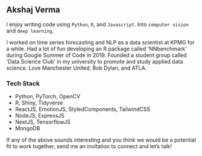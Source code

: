 ## Akshaj Verma

I enjoy writing code using `Python`, `R`, and `Javascript`. Into `computer vision` and `deep learning`.

I worked on time series forecasting and NLP as a data scientist at KPMG for a while. Had a lot of fun developing an R package called 'NNbenchmark' during Google Summer of Code in 2019. Founded a student group called 'Data Science Club' in my university to promote and study applied data science. Love Manchester United, Bob Dylan, and ATLA.

### Tech Stack
- Python, PyTorch, OpenCV
- R, Shiny, Tidyverse
- ReactJS, EmotionJS, StyledComponents, TailwindCSS
- NodeJS, ExpressJS
- NextJS, TensorflowJS
- MongoDB

 
If any of the above sounds interesting and you think we would be a potential fit to work together, send me an invitation to connect and let’s talk!
